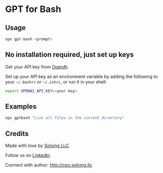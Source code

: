 # GPT for Bash

## Usage

```bash
npx gpt-bash <prompt>
```

## No installation required, just set up keys

Get your API key from [OpenAI](https://platform.openai.com/api-keys).

Set up your API key as an environment variable by adding the following to your `~/.bashrc` or `~/.zshrc`, or run it in your shell:

```bash
export OPENAI_API_KEY=<your key>
```


## Examples

```bash
npx gptbash "List all files in the current directory"
```

## Credits

Made with love by [Solving LLC](https://solving.llc/).

Follow us on [LinkedIn](https://www.linkedin.com/company/solving-llc/).

Connect with author: http://ceo.solving.llc